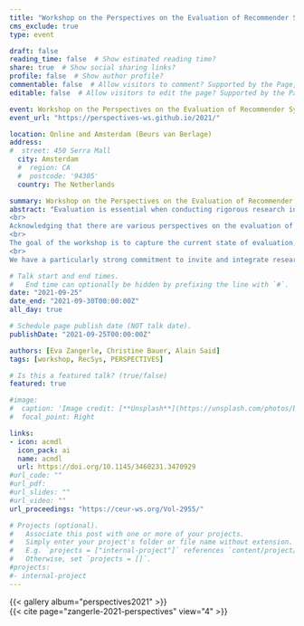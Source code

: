 ```yaml
---
title: "Workshop on the Perspectives on the Evaluation of Recommender Systems (PERSPECTIVES 2021)"
cms_exclude: true
type: event

draft: false
reading_time: false  # Show estimated reading time?
share: true  # Show social sharing links?
profile: false  # Show author profile?
commentable: false  # Allow visitors to comment? Supported by the Page, Post, and Docs content types.
editable: false  # Allow visitors to edit the page? Supported by the Page, Post, and Docs content types.

event: Workshop on the Perspectives on the Evaluation of Recommender Systems (PERSPECTIVES 2021)
event_url: "https://perspectives-ws.github.io/2021/"

location: Online and Amsterdam (Beurs van Berlage)
address:
#  street: 450 Serra Mall
  city: Amsterdam
  #  region: CA
  #  postcode: '94305'
  country: The Netherlands

summary: Workshop on the Perspectives on the Evaluation of Recommender Systems (PERSPECTIVES 2021) at RecSys 2021.
abstract: "Evaluation is essential when conducting rigorous research in recommender systems (RS). It may span the evaluation of early ideas and approaches up to elaborate systems in operation; it may target a wide spectrum of different aspects being evaluated. Naturally, we do (and have to) take various perspectives on the evaluation of RS. Thereby, the term “perspective” may, for instance, refer to various purposes of a RS, the various stakeholders affected by a RS, or the potential risks that ought to be minimized. Further, we have to consider that various methodological approaches and experimental designs represent different perspectives on evaluation. The perspective on the evaluation of RS may also be substantially characterized by the available resources. The access to resources will likely be different for PhD students compared to established researchers in industry.
<br>
Acknowledging that there are various perspectives on the evaluation of RS, we want to put into discussion whether there is a “golden standard” for the evaluation of RS, and—if so—if it indeed is “golden” in any sense. We postulate that the various perspectives are valid and reasonable, and aim to reach out to the community to discuss and reason about.
<br>
The goal of the workshop is to capture the current state of evaluation, and gauge whether there is, or should be, a different target that RS evaluation should strive for. The workshop will address the question: where should we go from here as a community? and aims at coming up with concrete steps for action.
<br>
We have a particularly strong commitment to invite and integrate researchers at the beginning of their careers and want to equally integrate established researchers and practitioners, from industry and academia alike. It is our particular concern to give a voice to the various perspectives involved."

# Talk start and end times.
#   End time can optionally be hidden by prefixing the line with `#`.
date: "2021-09-25"
date_end: "2021-09-30T00:00:00Z"
all_day: true

# Schedule page publish date (NOT talk date).
publishDate: "2021-09-25T00:00:00Z"

authors: [Eva Zangerle, Christine Bauer, Alain Said]
tags: [workshop, RecSys, PERSPECTIVES]

# Is this a featured talk? (true/false)
featured: true

#image:
#  caption: 'Image credit: [**Unsplash**](https://unsplash.com/photos/bzdhc5b3Bxs)'
#  focal_point: Right

links:
- icon: acmdl
  icon_pack: ai
  name: acmdl
  url: https://doi.org/10.1145/3460231.3470929
#url_code: ""
#url_pdf: 
#url_slides: ""
#url_video: ""
url_proceedings: "https://ceur-ws.org/Vol-2955/"

# Projects (optional).
#   Associate this post with one or more of your projects.
#   Simply enter your project's folder or file name without extension.
#   E.g. `projects = ["internal-project"]` references `content/project/deep-learning/index.md`.
#   Otherwise, set `projects = []`.
#projects:
#- internal-project
---
```



{{< gallery album="perspectives2021" >}}
<br>
{{< cite page="zangerle-2021-perspectives" view="4" >}}

